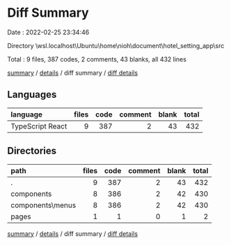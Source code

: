 # Diff Summary

Date : 2022-02-25 23:34:46

Directory \\wsl.localhost\Ubuntu\home\nioh\document\hotel_setting_app\src

Total : 9 files,  387 codes, 2 comments, 43 blanks, all 432 lines

[summary](results.md) / [details](details.md) / diff summary / [diff details](diff-details.md)

## Languages
| language | files | code | comment | blank | total |
| :--- | ---: | ---: | ---: | ---: | ---: |
| TypeScript React | 9 | 387 | 2 | 43 | 432 |

## Directories
| path | files | code | comment | blank | total |
| :--- | ---: | ---: | ---: | ---: | ---: |
| . | 9 | 387 | 2 | 43 | 432 |
| components | 8 | 386 | 2 | 42 | 430 |
| components\menus | 8 | 386 | 2 | 42 | 430 |
| pages | 1 | 1 | 0 | 1 | 2 |

[summary](results.md) / [details](details.md) / diff summary / [diff details](diff-details.md)
